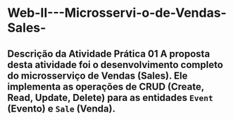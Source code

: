 # Web-II---Microsservi-o-de-Vendas-Sales-
## Descrição da Atividade Prática 01  A proposta desta atividade foi o desenvolvimento completo do microsserviço de Vendas (Sales). Ele implementa as operações de CRUD (Create, Read, Update, Delete) para as entidades `Event` (Evento) e `Sale` (Venda).
